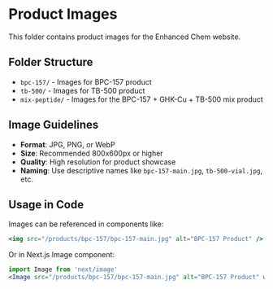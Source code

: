 # Product Images

This folder contains product images for the Enhanced Chem website.

## Folder Structure

- `bpc-157/` - Images for BPC-157 product
- `tb-500/` - Images for TB-500 product  
- `mix-peptide/` - Images for the BPC-157 + GHK-Cu + TB-500 mix product

## Image Guidelines

- **Format**: JPG, PNG, or WebP
- **Size**: Recommended 800x600px or higher
- **Quality**: High resolution for product showcase
- **Naming**: Use descriptive names like `bpc-157-main.jpg`, `tb-500-vial.jpg`, etc.

## Usage in Code

Images can be referenced in components like:
```jsx
<img src="/products/bpc-157/bpc-157-main.jpg" alt="BPC-157 Product" />
```

Or in Next.js Image component:
```jsx
import Image from 'next/image'
<Image src="/products/bpc-157/bpc-157-main.jpg" alt="BPC-157 Product" width={400} height={300} />
```











